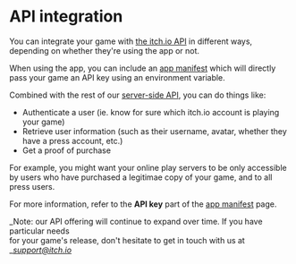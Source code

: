 # API integration

You can integrate your game with [the itch.io API](https://itch.io/docs/api/overview) in different ways, depending on whether they're using the app or not.

When using the app, you can include an [app manifest](../manifest.md) which will directly pass your game an API key using an environment variable.

Combined with the rest of our [server-side API](https://itch.io/docs/api/serverside), you can do things like:

* Authenticate a user \(ie. know for sure which itch.io account is playing your game\)
* Retrieve user information \(such as their username, avatar, whether they have a press account, etc.\)
* Get a proof of purchase

For example, you might want your online play servers to be only accessible  
by users who have purchased a legitimae copy of your game, and to all press users.

For more information, refer to the **API key** part of the [app manifest](../manifest.md) page.

_Note: our API offering will continue to expand over time. If you have particular needs  
for your game's release, don't hesitate to get in touch with us at _[_support@itch.io_](mailto:support@itch.io)

